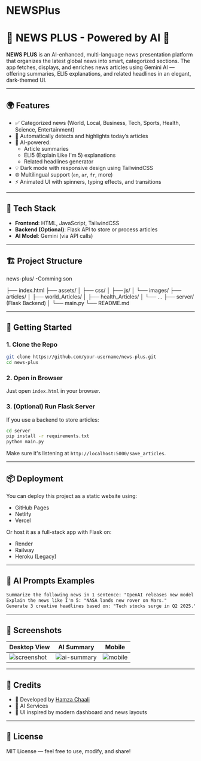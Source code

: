 # NEWSPlus

# 📰 NEWS PLUS - Powered by AI 🤖

**NEWS PLUS** is an AI-enhanced, multi-language news presentation platform that organizes the latest global news into smart, categorized sections. The app fetches, displays, and enriches news articles using Gemini AI — offering summaries, ELI5 explanations, and related headlines in an elegant, dark-themed UI.

---

## 🌍 Features

- ✅ Categorized news (World, Local, Business, Tech, Sports, Health, Science, Entertainment)
- 🎯 Automatically detects and highlights today’s articles
- 🧠 AI-powered:
  - Article summaries
  - ELI5 (Explain Like I'm 5) explanations
  - Related headlines generator
- 💡 Dark mode with responsive design using TailwindCSS
- 🌐 Multilingual support (`en`, `ar`, `fr`, more)
- ⚡ Animated UI with spinners, typing effects, and transitions

---

## 🧰 Tech Stack

- **Frontend**: HTML, JavaScript, TailwindCSS
- **Backend (Optional)**: Flask API to store or process articles
- **AI Model**: Gemini (via API calls)

---

## 🏗️ Project Structure



news-plus/
-Comming son



├── index.html
├── assets/
│   ├── css/
│   ├── js/
│   └── images/
├── articles/
│   ├── world\_Articles/
│   ├── health\_Articles/
│   └── ...
├── server/ (Flask Backend)
│   └── main.py
└── README.md



---

## 🚀 Getting Started

### 1. Clone the Repo

```bash
git clone https://github.com/your-username/news-plus.git
cd news-plus
````

### 2. Open in Browser

Just open `index.html` in your browser.

### 3. (Optional) Run Flask Server

If you use a backend to store articles:

```bash
cd server
pip install -r requirements.txt
python main.py
```

Make sure it's listening at `http://localhost:5000/save_articles`.

---

## 📦 Deployment

You can deploy this project as a static website using:

* GitHub Pages
* Netlify
* Vercel

Or host it as a full-stack app with Flask on:

* Render
* Railway
* Heroku (Legacy)

---

## 💬 AI Prompts Examples

```txt
Summarize the following news in 1 sentence: "OpenAI releases new model Gemini."
Explain the news like I'm 5: "NASA lands new rover on Mars."
Generate 3 creative headlines based on: "Tech stocks surge in Q2 2025."
```

---

## 📸 Screenshots

| Desktop View                                | AI Summary                                 | Mobile                                |
| ------------------------------------------- | ------------------------------------------ | ------------------------------------- |
| ![screenshot](./assets/images/preview1.png) | ![ai-summary](./assets/images/summary.png) | ![mobile](./assets/images/mobile.png) |

---

## 🧠 Credits

* 👤 Developed by [Hamza Chaali](https://github.com/hamzaCHaali-web)
* 🤖 AI Services 
* 🎨 UI inspired by modern dashboard and news layouts

---

## 📄 License

MIT License — feel free to use, modify, and share!




